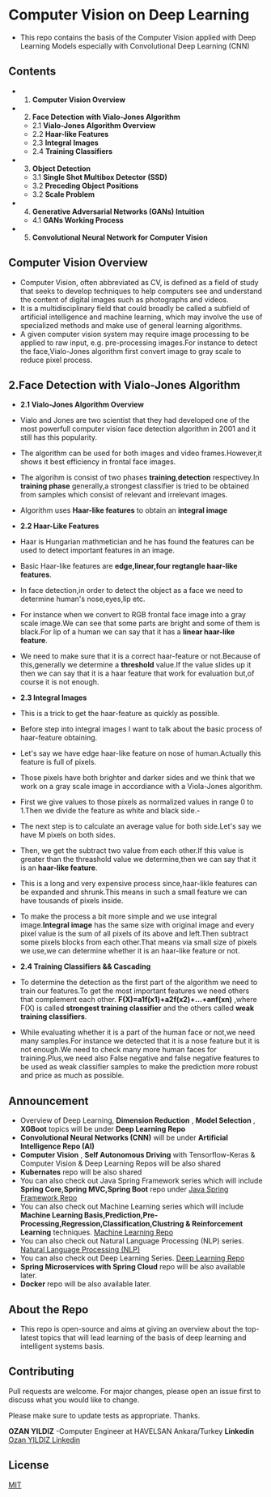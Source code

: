# Computer Vision on Deep Learning
- This repo contains the basis of the Computer Vision applied with Deep Learning Models especially with Convolutional Deep Learning (CNN)

## Contents
  - 1. **Computer Vision Overview**
  - 2. **Face Detection with Vialo-Jones Algorithm**
    - 2.1 **Vialo-Jones Algorithm Overview**
    - 2.2 **Haar-like Features**
    - 2.3 **Integral Images**
    - 2.4 **Training Classifiers**
  - 3. **Object Detection**
    - 3.1 **Single Shot Multibox Detector (SSD)**
    - 3.2 **Preceding Object Positions**
    - 3.2 **Scale Problem**
  - 4. **Generative Adversarial Networks (GANs) Intuition**
     - 4.1 **GANs Working Process**
  - 5. **Convolutional Neural Network for Computer Vision**
  
## Computer Vision Overview
- Computer Vision, often abbreviated as CV, is defined as a field of study that seeks to develop techniques to help computers see and understand the content of digital images such as photographs and videos.
- It is a multidisciplinary field that could broadly be called a subfield of artificial intelligence and machine learning, which may involve the use of specialized methods and make use of general learning algorithms.
- A given computer vision system may require image processing to be applied to raw input, e.g. pre-processing images.For instance to detect the face,Vialo-Jones algorithm first convert image to gray scale to reduce pixel process.

## 2.Face Detection with Vialo-Jones Algorithm
- **2.1 Vialo-Jones Algorithm Overview**
- Vialo and Jones are two scientist that they had developed one of the most powerfull computer vision face detection algorithm in 2001 and it still has this popularity.
- The algorithm can be used for both images and video frames.However,it shows it best efficiency in frontal face images.
- The algorihm is consist of two phases **training**,**detection** respectivey.In **training phase** generally,a strongest classifier is tried to be obtained from samples which consist of relevant and irrelevant images.
- Algorithm uses **Haar-like features** to obtain an **integral image**

- **2.2 Haar-Like Features**
- Haar is Hungarian mathmetician and he has found the features can be used to detect important features in an image.
- Basic Haar-like features are **edge,linear,four regtangle haar-like features**.
- In face detection,in order to detect the object as a face we need to determine human's nose,eyes,lip etc.
- For instance when we convert to RGB frontal face image into a gray scale image.We can see that some parts are bright and some of them is black.For lip of a human we can say that it has a **linear haar-like feature**.
- We need to make sure that it is a correct haar-feature or not.Because of this,generally we determine a **threshold** value.If the value slides up it then we can say that it is a haar feature that work for evaluation but,of course it is not enough.

- **2.3 Integral Images**
- This is a trick to get the haar-feature as quickly as possible.
- Before step into integral images I want to talk about the basic process of haar-feature obtaining.
- Let's say we have edge haar-like feature on nose of human.Actually this feature is full of pixels.
- Those pixels have both brighter and darker sides and we think that we work on a gray scale image in accordiance with a Viola-Jones algorithm.
- First we give values to those pixels as normalized values in range 0 to 1.Then we divide the feature as white and black side.-
- The next step is to calculate an average value for both side.Let's say we have M pixels on both sides.
- Then, we get the subtract two value from each other.If this value is greater than the threashold value we determine,then we can say that it is an **haar-like feature**.
- This is a long and very expensive process since,haar-likle features can be expanded and shrunk.This means in such a small feature we can have tousands of pixels inside.
- To make the process a bit more simple and we use integral image.**Integral image** has the same size with original image and every pixel value is the sum of all pixels of its above and left.Then subtract some pixels blocks from each other.That means via small size of pixels we use,we can determine whether it is an haar-like feature or not.

- **2.4 Training Classifiers && Cascading**
- To determine the detection as the first part of the algorithm we need to train our features.To get the most important features we need
others that complement each other. **F(X)=a1f(x1)+a2f(x2)+...+anf(xn)** ,where F(X) is called **strongest training classifier** and the others called **weak training classifiers**.
- While evaluating whether it is a part of the human face or not,we need many samples.For instance we detected that it is a nose feature but it is not enough.We need to check many more human faces for training.Plus,we need also False negative and false negative features to be used as weak classifier samples to make the prediction more robust and price as much as possible.
 
## Announcement
- Overview of Deep Learning, **Dimension Reduction** , **Model Selection** , **XGBoot** topics will be under **Deep Learning Repo** 
- **Convolutional Neural Networks (CNN)** will be under **Artificial Intelligence Repo (AI)** 
- **Computer Vision** , **Self Autonomous Driving** with Tensorflow-Keras & Computer Vision & Deep Learning Repos will be also shared 
- **Kubernates** repo will be also shared 
- You can also check out Java Spring Framework series which will include **Spring Core,Spring MVC,Spring Boot** repo under
[Java Spring Framework Repo](https://github.com/ozanyldzgithuboffical/Spring)
- You can also check out Machine Learning series which will include **Machine Learning Basis,Prediction,Pre-Processing,Regression,Classification,Clustring & Reinforcement Learning** techniques.
[Machine Learning Repo](https://github.com/ozanyldzgithuboffical/OzanYldzML)
- You can also check out Natural Language Processing (NLP) series.
[Natural Language Processing (NLP)](https://github.com/ozanyldzgithuboffical/NLP-Natural-Language-Processing-)
- You can also check out Deep Learning Series.
[Deep Learning Repo](https://github.com/ozanyldzgithuboffical/DeepLearning)
- **Spring Microservices with Spring Cloud** repo will be also available later. 
- **Docker** repo will be also available later.

## About the Repo
- This repo is open-source and aims at giving an overview about the top-latest topics that will lead learning of the basis of deep learning and intelligent systems basis.

## Contributing
Pull requests are welcome. For major changes, please open an issue first to discuss what you would like to change.

Please make sure to update tests as appropriate. Thanks.

**OZAN YILDIZ**
-Computer Engineer at HAVELSAN Ankara/Turkey 
**Linkedin**
[Ozan YILDIZ Linkedin](https://www.linkedin.com/in/ozan-yildiz-b8137a173/)

## License
[MIT](https://choosealicense.com/licenses/mit/)

